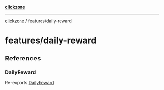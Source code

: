 [**clickzone**](../../README.md)

***

[clickzone](../../README.md) / features/daily-reward

# features/daily-reward

## References

### DailyReward

Re-exports [DailyReward](ui/DailyReward/variables/DailyReward.md)
